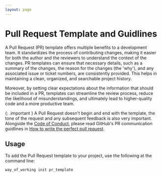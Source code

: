 ```yaml
---
layout: page
---
```


# Pull Request Template and Guidlines

A Pull Request (PR) template offers multiple benefits to a development team. It standardizes the process of contributing changes, making it easier for both the author and the reviewers to understand the context of the changes. PR templates can ensure that necessary details, such as a summary of the changes, the reason for the changes (the 'why'), and any associated issue or ticket numbers, are consistently provided. This helps in maintaining a clean, organized, and searchable project history.

Moreover, by setting clear expectations about the information that should be included in a PR, templates can streamline the review process, reduce the likelihood of misunderstandings, and ultimately lead to higher-quality code and a more productive team.

{: .important }
A Pull Request doesn't begin and end with the template, the tone of the request and any subsequent feedback is also very important. Alongside the [Code of Conduct](code-of-conduct.md), please read GitHub's PR communication guidlines in [How to write the perfect pull request](https://github.blog/2015-01-21-how-to-write-the-perfect-pull-request/).

## Usage

To add the Pull Request template to your project, use the following at the command line:

    way_of_working init pr_template

